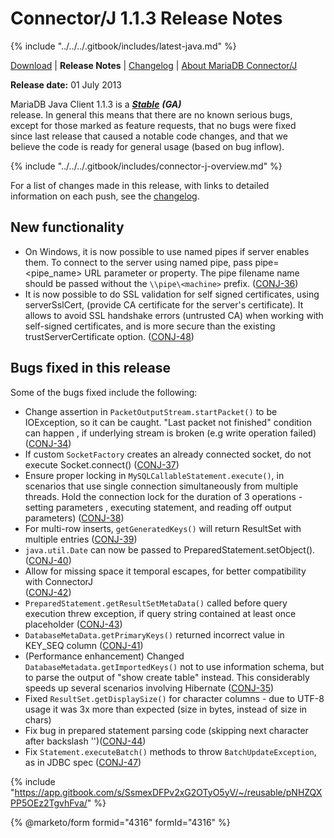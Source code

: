 # Connector/J 1.1.3 Release Notes

{% include "../../../.gitbook/includes/latest-java.md" %}

[Download](https://downloads.mariadb.org/client-java/1.1.3/) | **Release Notes** | [Changelog](../changelogs/1.1/1.1.3.md) | [About MariaDB Connector/J](https://app.gitbook.com/s/CjGYMsT2MVP4nd3IyW2L/mariadb-connector-j/about-mariadb-connector-j)

**Release date:** 01 July 2013

MariaDB Java Client 1.1.3 is a [_**Stable**_](../../../community-server/about/release-criteria.md) _**(GA)**_\
release. In general this means that there are no known serious bugs,\
except for those marked as feature requests, that no bugs were fixed\
since last release that caused a notable code changes, and that we\
believe the code is ready for general usage (based on bug inflow).

{% include "../../../.gitbook/includes/connector-j-overview.md" %}

For a list of changes made in this release, with links to detailed\
information on each push, see the [changelog](../changelogs/1.1/1.1.3.md).

## New functionality

* On Windows, it is now possible to use named pipes if server enables them. To connect to the server using named pipe, pass pipe=\<pipe\_name> URL parameter or property. The pipe filename name should be passed without the `\\pipe\<machine>` prefix. ([CONJ-36](https://jira.mariadb.org/browse/CONJ-36))
* It is now possible to do SSL validation for self signed certificates, using serverSslCert, (provide CA certificate for the server's certificate). It allows to avoid SSL handshake errors (untrusted CA) when working with self-signed certificates, and is more secure than the existing trustServerCertificate option. ([CONJ-48](https://jira.mariadb.org/browse/CONJ-48))

## Bugs fixed in this release

Some of the bugs fixed include the following:

* Change assertion in `PacketOutputStream.startPacket()` to be IOException, so it can be caught. "Last packet not finished" condition can happen , if underlying stream is broken (e.g write operation failed) ([CONJ-34](https://jira.mariadb.org/browse/CONJ-34))
* If custom `SocketFactory` creates an already connected socket, do not execute Socket.connect() ([CONJ-37](https://jira.mariadb.org/browse/CONJ-37))
* Ensure proper locking in `MySQLCallableStatement.execute()`, in scenarios that use single connection simultaneously from multiple threads. Hold the connection lock for the duration of 3 operations - setting parameters , executing statement, and reading off output parameters) ([CONJ-38](https://jira.mariadb.org/browse/CONJ-38))
* For multi-row inserts, `getGeneratedKeys()` will return ResultSet with multiple entries ([CONJ-39](https://jira.mariadb.org/browse/CONJ-39))
* `java.util.Date` can now be passed to PreparedStatement.setObject(). ([CONJ-40](https://jira.mariadb.org/browse/CONJ-40))
* Allow for missing space it temporal escapes, for better compatibility with ConnectorJ\
  ([CONJ-42](https://jira.mariadb.org/browse/CONJ-42))
* `PreparedStatement.getResultSetMetaData()` called before query execution threw exception, if query string contained at least once placeholder ([CONJ-43](https://jira.mariadb.org/browse/CONJ-43))
* `DatabaseMetaData.getPrimaryKeys()` returned incorrect value in KEY\_SEQ column ([CONJ-41](https://jira.mariadb.org/browse/CONJ-41))
* (Performance enhancement) Changed `DatabaseMetadata.getImportedKeys()` not to use information schema, but to parse the output of "show create table" instead. This considerably speeds up several scenarios involving Hibernate ([CONJ-35](https://jira.mariadb.org/browse/CONJ-35))
* Fixed `ResultSet.getDisplaySize()` for character columns - due to UTF-8 usage it was 3x more than expected (size in bytes, instead of size in chars)
* Fix bug in prepared statement parsing code (skipping next character after backslash '')([CONJ-44](https://jira.mariadb.org/browse/CONJ-44))
* Fix `Statement.executeBatch()` methods to throw `BatchUpdateException`, as in JDBC spec ([CONJ-47](https://jira.mariadb.org/browse/CONJ-47))

{% include "https://app.gitbook.com/s/SsmexDFPv2xG2OTyO5yV/~/reusable/pNHZQXPP5OEz2TgvhFva/" %}

{% @marketo/form formid="4316" formId="4316" %}
